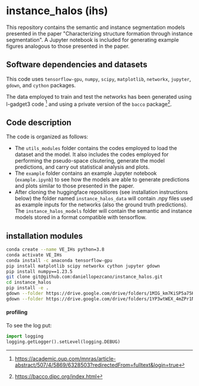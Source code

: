 # instance_halos (ihs)
This repository contains the semantic and instance segmentation models presented in the paper "Characterizing structure formation through instance segmentation". A Jupyter notebook is included for generating example figures analogous to those presented in the paper.

## Software dependencies and datasets
This code uses `tensorflow-gpu`, `numpy`, `scipy`, `matplotlib`, `networkx`, `jupyter`, `gdown`, and `cython` packages.

The data employed to train and test the networks has been generated using l-gadget3 code [^1] and using a private version of the `bacco` package[^2].

[^1]: <https://academic.oup.com/mnras/article-abstract/507/4/5869/6328503?redirectedFrom=fulltext&login=true>
[^2]: <https://bacco.dipc.org/index.html>

## Code description
The code is organized as follows:
- The `utils_modules` folder contains the codes employed to load the dataset and the model. It also includes the codes employed for performing the pseudo-space clsutering, generate the model predictions, and carry out statistical analysis and plots.
- The `example` folder contains an example Jupyter notebook (`example.ipynb`) to see how the models are able to generate predictions and plots similar to those presented in the paper.
- After cloning the huggingface repositiores (see installation instructions below) the folder named `instance_halos_data` will contain .npy files used as example inputs for the networks (also the ground truth predictions). The `instance_halos_models` folder will contain the semantic and instance models stored in a format compatible with tensorflow.

## installation modules
```bash
conda create --name VE_IHs python=3.8
conda activate VE_IHs
conda install -c anaconda tensorflow-gpu
pip install matplotlib scipy networkx cython jupyter gdown
pip install numpy==1.23.5
git clone git@github.com:daniellopezcano/instance_halos.git
cd instance_halos
pip install -e .
gdown --folder https://drive.google.com/drive/folders/1MIG_km7KiSP5a75KtRaIeu6U5DcHuIyN?usp=drive_link
gdown --folder https://drive.google.com/drive/folders/1YP3wtWEX_4mZPr1N2erRW8OfHU7nmkfW?usp=share_link
```

#### profiling
To see the log put:
```python
import logging
logging.getLogger().setLevel(logging.DEBUG)
```
